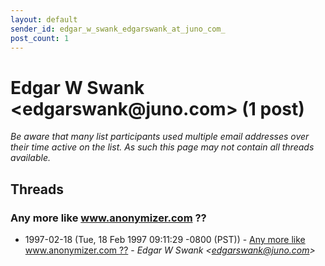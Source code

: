 ```yaml
---
layout: default
sender_id: edgar_w_swank_edgarswank_at_juno_com_
post_count: 1
---
```


# Edgar W Swank <edgarswank<span>@</span>juno.com> (1 post)

_Be aware that many list participants used multiple email addresses over their time active on the list. As such this page may not contain all threads available._

## Threads

### Any more like www.anonymizer.com ??
+ 1997-02-18 (Tue, 18 Feb 1997 09:11:29 -0800 (PST)) - [Any more like www.anonymizer.com ??](/archive/1997/02/b1f2f0c2d7584b624cde5748fff226a6127b4c3f13af6ed6637b7b662b4e42cc) - _Edgar W Swank \<edgarswank@juno.com\>_

